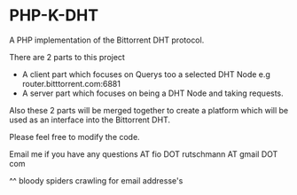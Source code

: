 PHP-K-DHT
==================

A PHP implementation of the Bittorrent DHT protocol.

There are 2 parts to this project

* A client part which focuses on Querys too a selected DHT Node e.g router.bitttorrent.com:6881
* A server part which focuses on being a DHT Node and taking requests.

Also these 2 parts will be merged together to create a platform which will be used
as an interface into the Bittorrent DHT.


Please feel free to modify the code.

Email me if you have any questions AT fio DOT rutschmann AT gmail DOT com

^^ bloody spiders crawling for email addresse's


